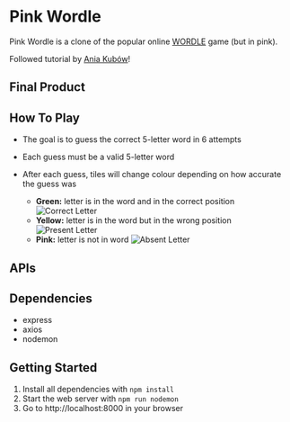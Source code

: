 # Pink Wordle

Pink Wordle is a clone of the popular online [WORDLE](https://www.nytimes.com/games/wordle/index.html) game (but in pink).

Followed tutorial by [Ania Kubów](https://www.youtube.com/watch?v=mpby4HiElek)!

## Final Product

## How To Play

- The goal is to guess the correct 5-letter word in 6 attempts
- Each guess must be a valid 5-letter word
- After each guess, tiles will change colour depending on how accurate the guess was

  - **Green:** letter is in the word and in the correct position
    ![Correct Letter](https://github.com/Ruby-Zhuang/wordle-clone/blob/main/docs/green_letter.png)
  - **Yellow:** letter is in the word but in the wrong position
    ![Present Letter](https://github.com/Ruby-Zhuang/wordle-clone/blob/main/docs/yellow_letter.png)
  - **Pink:** letter is not in word
    ![Absent Letter](https://github.com/Ruby-Zhuang/wordle-clone/blob/main/docs/pink_letter.png)

## APIs

## Dependencies

- express
- axios
- nodemon

## Getting Started

1. Install all dependencies with `npm install`
2. Start the web server with `npm run nodemon`
3. Go to http://localhost:8000 in your browser
